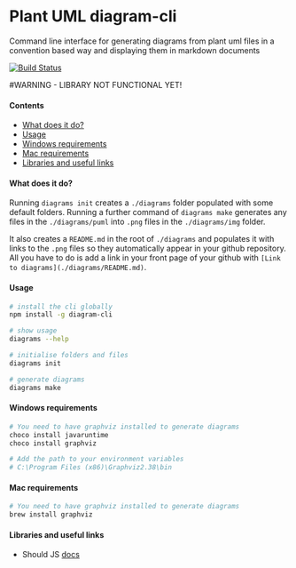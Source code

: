 # Plant UML diagram-cli
Command line interface for generating diagrams from plant uml files in a convention based way and displaying them in markdown documents

[![Build Status](https://travis-ci.org/bapti/diagram-cli.svg?branch=master)](https://travis-ci.org/bapti/diagram-cli)


#WARNING - LIBRARY NOT FUNCTIONAL YET!

#### Contents

- [What does it do?](#what-does-it-do)
- [Usage](#usage)
- [Windows requirements](#windows-requirements)
- [Mac requirements](#mac-requirements)
- [Libraries and useful links](#libraries-and-useful-links)

#### What does it do?

Running `diagrams init` creates a `./diagrams` folder populated with some default folders.  Running a further command of `diagrams make` generates any files in the `./diagrams/puml` into `.png` files in the `./diagrams/img` folder.  

It also creates a `README.md` in the root of `./diagrams` and populates it with links to the `.png` files so they automatically appear in your github repository. All you have to do is add a link in your front page of your github with `[Link to diagrams](./diagrams/README.md)`.

#### Usage

```sh
# install the cli globally
npm install -g diagram-cli

# show usage
diagrams --help

# initialise folders and files
diagrams init

# generate diagrams
diagrams make
```

#### Windows requirements

```sh
# You need to have graphviz installed to generate diagrams
choco install javaruntime
choco install graphviz

# Add the path to your environment variables
# C:\Program Files (x86)\Graphviz2.38\bin
```

#### Mac requirements

```sh
# You need to have graphviz installed to generate diagrams
brew install graphviz
```

#### Libraries and useful links

- Should JS [docs](http://unitjs.com/guide/should-js.html)
